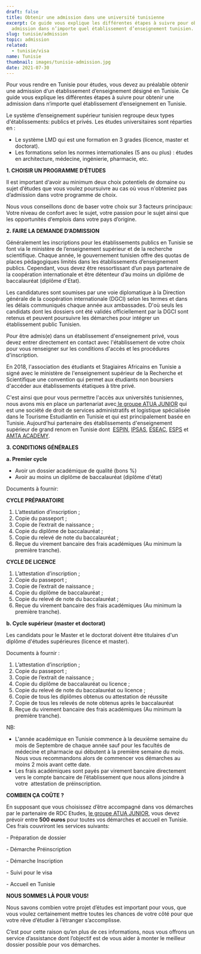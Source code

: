 ```yaml
---
draft: false
title: Obtenir une admission dans une université tunisienne
excerpt: Ce guide vous explique les différentes étapes à suivre pour obtenir une
  admission dans n’importe quel établissement d’enseignement tunisien.
slug: tunisie/admission
topic: admission
related:
  - tunisie/visa
name: Tunisie
thumbnail: images/tunisie-admission.jpg
date: 2021-07-30
---
```

Pour vous rendre en Tunisie pour études, vous devez au préalable obtenir une admission d‘un établissement d‘enseignement désigné en Tunisie. Ce guide vous explique les différentes étapes à suivre pour obtenir une admission dans n‘importe quel établissement d‘enseignement en Tunisie.

Le système d’enseignement supérieur tunisien regroupe deux types d'établissements: publics et privés. Les études universitaires sont réparties en :

* Le système LMD qui est une formation en 3 grades (licence, master et doctorat).
* Les formations selon les normes internationales (5 ans ou plus) : études en architecture, médecine, ingénierie, pharmacie, etc.

**1. CHOISIR UN PROGRAMME D‘ÉTUDES**

Il est important d‘avoir au minimum deux choix potentiels de domaine ou sujet d‘études que vous voulez poursuivre au cas où vous n'obteniez pas d’admission dans votre programme de choix.

Nous vous conseillons donc de baser votre choix sur 3 facteurs principaux: Votre niveau de confort avec le sujet, votre passion pour le sujet ainsi que les opportunités d‘emplois dans votre pays d’origine.

**2. FAIRE LA DEMANDE D‘ADMISSION**

Généralement les inscriptions pour les établissements publics en Tunisie se font via le ministère de l’enseignement supérieur et de la recherche scientifique. Chaque année, le gouvernement tunisien offre des quotas de places pédagogiques limités dans les établissements d’enseignement publics. Cependant, vous devez être ressortissant d’un pays partenaire de la coopération internationale et être détenteur d’au moins un diplôme de baccalauréat (diplôme d'Etat).

Les candidatures sont soumises par une voie diplomatique à la Direction générale de la coopération internationale (DGCI) selon les termes et dans les délais communiqués chaque année aux ambassades. D'où seuls les candidats dont les dossiers ont été validés officiellement par la DGCI sont retenus et peuvent poursuivre les démarches pour intégrer un établissement public Tunisien.

Pour être admis(e) dans un établissement d'enseignement privé, vous devez entrer directement en contact avec l'établissement de votre choix pour vous renseigner sur les conditions d'accès et les procédures d'inscription.

En 2018, l'association des étudiants et Stagiaires Africains en Tunisie a signé avec le ministère de l'enseignement supérieur de la Recherche et Scientifique une convention qui permet aux étudiants non boursiers d'accéder aux établissements étatiques à titre privé. 

C'est ainsi que pour vous permettre l'accès aux universités tunisiennes, nous avons mis en place un partenariat avec[ le groupe ATUA JUNIOR](https://www.rdcetudes.com/articles/2021-08-01-groupe-atua-junior) qui est une société de droit de services administratifs et logistique spécialisée dans le Tourisme Estudiantin en Tunisie et qui est principalement basée en Tunisie. Aujourd'hui partenaire des établissements d'enseignement supérieur de grand renom en Tunisie dont  [ESPIN](https://www.espin.ens.tn/), [IPSAS](https://ipsas-ens.net/), [ESEAC](http://www.eseac.ens.tn/), [ESPS](https://www.esps.tn/etudier-en-tunisie/) et [AMTA ACADEMY](https://amta.academy/).

**3. CONDITIONS GÉNÉRALES** 

**a. Premier cycle** 

* Avoir un dossier académique de qualité (bons %)
* Avoir au moins un diplôme de baccalauréat (diplôme d'état)

Documents à fournir:

**CYCLE PRÉPARATOIRE** 

1. L’attestation d’inscription ; 
2. Copie du passeport ; 
3. Copie de l’extrait de naissance ; 
4. Copie du diplôme de baccalauréat ; 
5. Copie du relevé de note du baccalauréat ; 
6. Reçue du virement bancaire des frais académiques (Au minimum la  première tranche). 

**CYCLE DE LICENCE** 

1. L’attestation d’inscription ; 
2. Copie du passeport ; 
3. Copie de l’extrait de naissance ; 
4. Copie du diplôme de baccalauréat ; 
5. Copie du relevé de note du baccalauréat ; 
6. Reçue du virement bancaire des frais académiques (Au minimum la  première tranche). 

**b. Cycle supérieur (master et doctorat)** 

Les candidats pour le Master et le doctorat doivent être titulaires d'un diplôme d'études supérieures (licence et master).

Documents à fournir :

1. L’attestation d’inscription ; 
2. Copie du passeport ; 
3. Copie de l’extrait de naissance ; 
4. Copie du diplôme de baccalauréat ou licence ; 
5. Copie du relevé de note du baccalauréat ou licence ; 
6. Copie de tous les diplômes obtenus ou attestation de réussite
7. Copie de tous les relevés de note obtenus après le baccalauréat 
8. Reçue du virement bancaire des frais académiques (Au minimum la  première tranche).

NB: 

* L'année académique en Tunisie commence à la deuxième semaine du mois de Septembre de chaque année sauf pour les facultés de médecine et pharmacie qui débutent à la première semaine du mois. Nous vous recommandons alors de commencer vos démarches au moins 2 mois avant cette date.
* Les frais académiques sont payés par virement bancaire directement  vers le compte bancaire de l’établissement que nous allons joindre à votre  attestation de préinscription. 

**COMBIEN ÇA COÛTE ?**

En supposant que vous choisissez d’être accompagné dans vos démarches par le partenaire de RDC Etudes, [le groupe ATUA JUNIOR](https://www.rdcetudes.com/articles/2021-08-01-groupe-atua-junior), vous devez prévoir entre **500 euros** pour toutes vos démarches et accueil en Tunisie. Ces frais couvriront les services suivants:

\- Préparation de dossier  

\- Démarche Préinscription  

\- Démarche Inscription  

\- Suivi pour le visa  

\- Accueil en Tunisie 

**NOUS SOMMES LÀ POUR VOUS!**

Nous savons combien votre projet d’études est important pour vous, que vous voulez certainement mettre toutes les chances de votre côté pour que votre rêve d’étudier à l’étranger s’accomplisse.

C’est pour cette raison qu’en plus de ces informations, nous vous offrons un service d’assistance dont l’objectif est de vous aider à monter le meilleur dossier possible pour vos démarches.